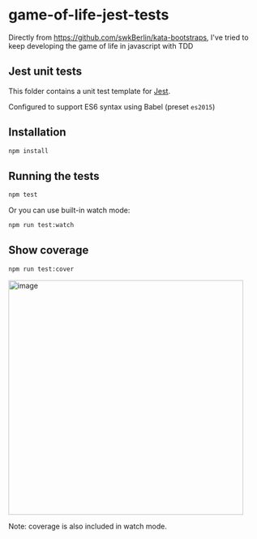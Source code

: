 # game-of-life-jest-tests
Directly from https://github.com/swkBerlin/kata-bootstraps, I've tried to keep developing the game of life in javascript with TDD

## Jest unit tests

This folder contains a unit test template for [Jest](https://facebook.github.io/jest).

Configured to support ES6 syntax using Babel (preset `es2015`)

## Installation

```bash
npm install
```

## Running the tests

```bash
npm test
```

Or you can use built-in watch mode:

```bash
npm run test:watch
```

## Show coverage

```bash
npm run test:cover
```

<img width="463" alt="image" src="https://user-images.githubusercontent.com/6985234/201547800-f9d5c37b-42e3-47e7-9435-0a80c2d02ec4.png">


Note: coverage is also included in watch mode.
